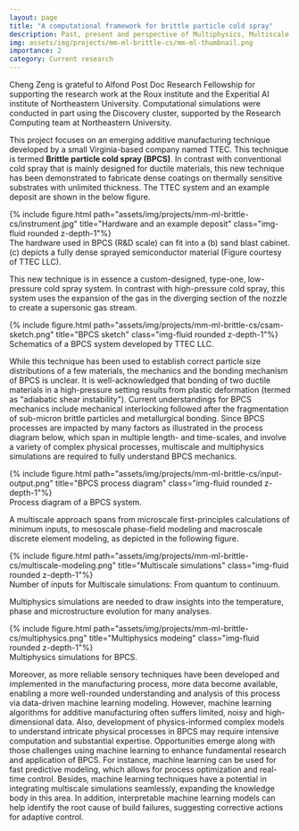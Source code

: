 ```yaml
---
layout: page
title: "A computational framework for brittle particle cold spray"
description: Past, present and perspective of Multiphysics, Multiscale and Machine learning (M3) modeling
img: assets/img/projects/mm-ml-brittle-cs/mm-ml-thumbnail.png
importance: 2
category: Current research
---
```


Cheng Zeng is grateful to Alfond Post Doc Research Fellowship for supporting the research work at the Roux institute and the Experitial AI institute of Northeastern University. Computational simulations were conducted in part using the Discovery cluster, supported by the Research Computing team at Northeastern University.

This project focuses on an emerging additive manufacturing technique developed by a small Virginia-based company named TTEC. This technique is termed **Brittle particle cold spray (BPCS)**. In contrast with conventional cold spray that is mainly designed for ductile materials, this new technique has been demonstrated to fabricate dense coatings on thermally sensitive substrates with unlimited thickness. The TTEC system and an example deposit are shown in the below figure.

<div class="row justify-content-sm-center">
        {% include figure.html path="assets/img/projects/mm-ml-brittle-cs/instrument.jpg" title="Hardware and an example deposit" class="img-fluid rounded z-depth-1"%}
</div>
<div class="caption">
    The hardware used in BPCS (R&D scale) can fit into a (b) sand blast cabinet.  (c) depicts a fully dense sprayed semiconductor material (Figure courtesy of TTEC LLC).
</div>

This new technique is in essence a custom-designed, type-one, low-pressure cold spray system. In contrast with high-pressure cold spray, this system uses the expansion of the gas in the diverging section of the nozzle to create a supersonic gas stream.

<div class="row justify-content-sm-center">
        {% include figure.html path="assets/img/projects/mm-ml-brittle-cs/csam-sketch.png" title="BPCS sketch" class="img-fluid rounded z-depth-1"%}
</div>
<div class="caption">
    Schematics of a BPCS system developed by TTEC LLC.
</div>

While this technique has been used to establish correct particle size distributions of a few materials, the mechanics and the bonding mechanism of BPCS is unclear. It is well-acknowledged that bonding of two ductile materials in a high-pressure setting results from plastic deformation (termed as "adiabatic shear instability"). Current understandings for BPCS mechanics include mechanical interlocking followed after the fragmentation of sub-micron brittle particles and metallurgical bonding. Since BPCS processes are impacted by many factors as illustrated in the process diagram below, which span in multiple length- and time-scales, and involve a variety of complex physical processes, multiscale and multiphysics simulations are required to fully understand BPCS mechanics.

<div class="row justify-content-sm-center">
        {% include figure.html path="assets/img/projects/mm-ml-brittle-cs/input-output.png" title="BPCS process diagram" class="img-fluid rounded z-depth-1"%}
</div>
<div class="caption">
    Process diagram of a BPCS system.
</div>

A multiscale approach spans from microscale first-principles calculations of minimum inputs, to mesoscale phase-field modeling and macroscale discrete element modeling, as depicted in the following figure.

<div class="row justify-content-sm-center">
        {% include figure.html path="assets/img/projects/mm-ml-brittle-cs/multiscale-modeling.png" title="Multiscale simulations" class="img-fluid rounded z-depth-1"%}
</div>
<div class="caption">
    Number of inputs for Multiscale simulations: From quantum to continuum.
</div>

Multiphysics simulations are needed to draw insights into the temperature, phase and microstructure evolution for many analyses.


<div class="row justify-content-sm-center">
        {% include figure.html path="assets/img/projects/mm-ml-brittle-cs/multiphysics.png" title="Multiphysics modeing" class="img-fluid rounded z-depth-1"%}
</div>
<div class="caption">
    Multiphysics simulations for BPCS.
</div>

Moreover, as more reliable sensory techniques have been developed and implemented in the manufacturing process, more data become available, enabling a more well-rounded understanding and analysis of this process via data-driven machine learning modeling.
However, machine learning algorithms for additive manufacturing often suffers limited, noisy and high-dimensional data. Also, development of physics-informed complex models to understand intricate physical processes in BPCS may require intensive computation and substantial expertise. Opportunities emerge along with those challenges using machine learning to enhance fundamental research and application of BPCS. For instance, machine learning can be used for fast predictive modeling, which allows for process optimization and real-time control. Besides, machine learning techniques have a potential in integrating multiscale simulations seamlessly, expanding the knowledge body in this area. In addition, interpretable machine learning models can help identify the root cause of build failures, suggesting corrective actions for adaptive control.